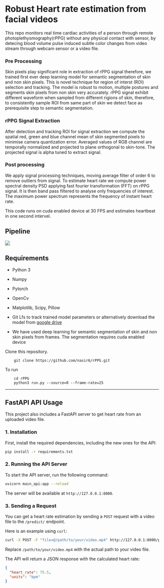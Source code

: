 # Robust Heart rate estimation from facial videos

This repo monitors real time cardiac activities of a person through remote photoplethysmography(rPPG) without any physical contact with sensor, by detecing blood volume pulse induced subtle color changes from video stream through webcam sensor or a video file.

### Pre Processing 
Skin pixels play significant role in extraction of rPPG signal therefore, we trained first ever deep learning model for semantic 
segmentation of skin and non skin pixels. This is novel technique for region of interst (ROI) selection and tracking. The model is robust to motion, multiple postures and segments skin pixels from non skin very accurately.
rPPG signal exhibit different waveform when sampled from different rigions of skin, therefore, to consistently sample ROI from same part of skin we detect face as prerequisite step to semantic segmentation.

### rPPG Signal Extraction 
After detection and tracking ROI for signal extraction we compute the spatial red, green and blue channel mean of skin segmented pixels to minimise camera quantization error. Averaged values of RGB channel are temporally normalized and projected to plane orthogonal to skin-tone. The projected signal is alpha tuned to extract signal. 

### Post processing

We apply signal processing techniques, moving average filter of order 6 to remove outliers from signal. To estimate heart rate we compute power spectral density PSD applying fast fourier transformation (FFT) on rPPG signal. It is then band pass filtered to analyse only frequencies of interest. The maximum power spectrum represents the frequency of instant heart rate. 

This code runs on cuda enabled device at 30 FPS and estimates heartbeat in one second intervel.


## Pipeline

![](images/pipeline.png)

## Requirements

* Python 3
* Numpy
* Pytorch
* OpenCv
* Matplotlib, Scipy, Pillow
* Git Lfs to track trained model parameters or alternatively download the model from [google drive]( https://drive.google.com/open?id=1shRnrUAF5HyA_vwXJfCcrNVFkltT7U5E)

* We have used deep learning for semantic segmentation of skin and non skin pixels from frames. The segmentation requires cuda enabled device


Clone this repository.

        git clone https://github.com/nasir6/rPPG.git

To run

        cd rPPG
        python3 run.py --source=0 --frame-rate=25



---

## FastAPI API Usage

This project also includes a FastAPI server to get heart rate from an uploaded video file.

### 1. Installation

First, install the required dependencies, including the new ones for the API:

```bash
pip install -r requirements.txt
```

### 2. Running the API Server

To start the API server, run the following command:

```bash
uvicorn main_api:app --reload
```

The server will be available at `http://127.0.0.1:8000`.

### 3. Sending a Request

You can get a heart rate estimation by sending a `POST` request with a video file to the `/predict/` endpoint.

Here is an example using `curl`:

```bash
curl -X POST -F "file=@/path/to/your/video.mp4" http://127.0.0.1:8000/predict/
```

Replace `/path/to/your/video.mp4` with the actual path to your video file.

The API will return a JSON response with the calculated heart rate:

```json
{
  "heart_rate": 75.5,
  "units": "bpm"
}
```
